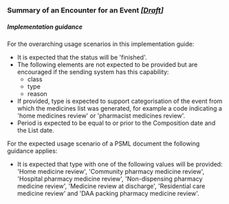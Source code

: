 ### Summary of an Encounter for an Event *[[Draft](http://hl7.org/fhir/stu3/valueset-publication-status.html)]*

##### Implementation guidance

For the overarching usage scenarios in this implementation guide:

* It is expected that the status will be 'finished'. 
* The following elements are not expected to be provided but are encouraged if the sending system has this capability:
  * class
  * type
  * reason
* If provided, type is expected to support categorisation of the event from which the medicines list was generated, for example a code indicating a 'home medicines review' or 'pharmacist medicines review'.
* Period is expected to be equal to or prior to the Composition date and the List date.

For the expected usage scenario of a PSML document the following guidance applies:

* It is expected that type with one of the following values will be provided: 'Home medicine review', 'Community pharmacy medicine review', 'Hospital pharmacy medicine review', 'Non-dispensing pharmacy medicine review', 'Medicine review at discharge', 'Residential care medicine review' and 'DAA packing pharmacy medicine review'. 


